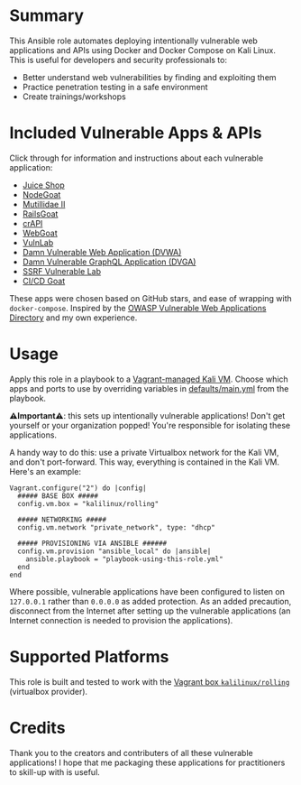 # Summary
This Ansible role automates deploying intentionally vulnerable web applications and APIs using Docker and Docker Compose on Kali Linux. This is useful for developers and security professionals to:
- Better understand web vulnerabilities by finding and exploiting them
- Practice penetration testing in a safe environment
- Create trainings/workshops

# Included Vulnerable Apps & APIs
Click through for information and instructions about each vulnerable application:
- [Juice Shop](https://owasp.org/www-project-juice-shop/)
- [NodeGoat](https://wiki.owasp.org/index.php/OWASP_Node_js_Goat_Project)
- [Mutillidae II](https://owasp.org/www-project-mutillidae-ii/)
- [RailsGoat](https://github.com/OWASP/railsgoat)
- [crAPI](https://github.com/OWASP/crAPI)
- [WebGoat](https://github.com/WebGoat/WebGoat)
- [VulnLab](https://github.com/Yavuzlar/VulnLab)
- [Damn Vulnerable Web Application (DVWA)](https://github.com/digininja/DVWA)
- [Damn Vulnerable GraphQL Application (DVGA)](https://github.com/dolevf/Damn-Vulnerable-GraphQL-Application)
- [SSRF Vulnerable Lab](https://github.com/incredibleindishell/SSRF_Vulnerable_Lab)
- [CI/CD Goat](https://github.com/cider-security-research/cicd-goat)

These apps were chosen based on GitHub stars, and ease of wrapping with `docker-compose`. 
Inspired by the [OWASP Vulnerable Web Applications Directory](https://owasp.org/www-project-vulnerable-web-applications-directory/) and my own experience.

# Usage
Apply this role in a playbook to a [Vagrant-managed Kali VM](https://www.kali.org/docs/virtualization/install-vagrant-guest-vm/). Choose which apps and ports to use by overriding variables in [defaults/main.yml](defaults/main.yml) from the playbook.

**⚠️Important⚠️**: this sets up intentionally vulnerable applications! Don't get yourself or your organization popped! You're responsible for isolating these applications.

A handy way to do this: use a private Virtualbox network for the Kali VM, and don't port-forward. This way, everything is contained in the Kali VM. Here's an example:
```
Vagrant.configure("2") do |config|
  ##### BASE BOX #####
  config.vm.box = "kalilinux/rolling"

  ##### NETWORKING #####
  config.vm.network "private_network", type: "dhcp"

  ##### PROVISIONING VIA ANSIBLE ######
  config.vm.provision "ansible_local" do |ansible|
    ansible.playbook = "playbook-using-this-role.yml"
  end
end
```

Where possible, vulnerable applications have been configured to listen on `127.0.0.1` rather than `0.0.0.0` as added protection. As an added precaution, disconnect from the Internet after setting up the vulnerable applications (an Internet connection is needed to provision the applications).

# Supported Platforms
This role is built and tested to work with the [Vagrant box `kalilinux/rolling`](https://app.vagrantup.com/kalilinux/boxes/rolling) (virtualbox provider).

# Credits
Thank you to the creators and contributers of all these vulnerable applications! I hope that me packaging these applications for practitioners to skill-up with is useful.